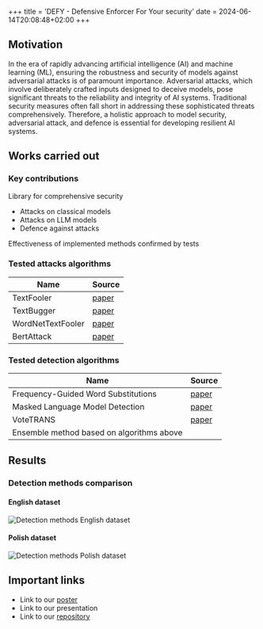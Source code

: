 +++
title = 'DEFY - Defensive Enforcer For Your security'
date = 2024-06-14T20:08:48+02:00
+++
## Motivation
In the era of rapidly advancing artificial intelligence (AI) and machine learning (ML), ensuring the robustness and security of models against adversarial attacks is of paramount importance. Adversarial attacks, which involve deliberately crafted inputs designed to deceive models, pose significant threats to the reliability and integrity of AI systems. Traditional security measures often fall short in addressing these sophisticated threats comprehensively. Therefore, a holistic approach to model security, adversarial attack, and defence is essential for developing resilient AI systems.


## Works carried out
### Key contributions
Library for comprehensive security
- Attacks on classical models
- Attacks on LLM models
- Defence against attacks

Effectiveness of implemented methods confirmed by tests
### Tested attacks algorithms

| Name              | Source                                                                                                                 |
| ----------------- | ---------------------------------------------------------------------------------------------------------------------- |
| TextFooler        | [paper](https://arxiv.org/abs/1907.11932)                                                                              |
| TextBugger        | [paper](https://arxiv.org/abs/1812.05271)                                                                              |
| WordNetTextFooler | [paper](https://www.researchgate.net/publication/374307223_Do_Not_Trust_Me_Explainability_Against_Text_Classification) |
| BertAttack        | [paper](https://arxiv.org/abs/2004.09984)                                                                              |
### Tested detection algorithms

| Name                                      | Source                                    |
|-------------------------------------------|-------------------------------------------|
| Frequency-Guided Word Substitutions       | [paper](https://arxiv.org/abs/2004.05887) |
| Masked Language Model Detection           | [paper](https://arxiv.org/abs/2304.08767) |
| VoteTRANS                                 | [paper](https://arxiv.org/abs/2306.01273) |
| Ensemble method based on algorithms above |                                           |

## Results

### Detection methods comparison

#### English dataset
![Detection methods English dataset](detection_methods_en.png)

#### Polish dataset
![Detection methods Polish dataset](detection_methods_pl.png)

## Important links

- Link to our [poster](https://www.canva.com/design/DAGIGEFiN18/61h6QSBN1OL3C_ZQENgDOA/view?utm_content=DAGIGEFiN18&utm_campaign=designshare&utm_medium=link&utm_source=editor)
- Link to our presentation
- Link to our [repository](https://github.com/DEFY-AI/defy)



